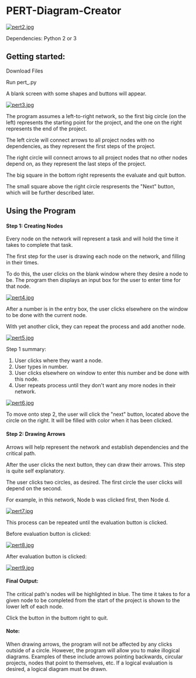 # PERT-Diagram-Creator

[![pert2.jpg](https://s17.postimg.org/ttsleeh67/pert2.jpg)](https://postimg.org/image/p7wh61vmz/)

Dependencies: Python 2 or 3

## Getting started:

Download Files

Run pert_.py

A blank screen with some shapes and buttons will appear.

[![pert3.jpg](https://s17.postimg.org/uxcpqdh8v/pert3.jpg)](https://postimg.org/image/9axp9ciob/)

The program assumes a left-to-right network, so the first big circle (on the left) represents the starting point for the project, and the one on the right represents the end of the project.

The left circle will connect arrows to all project nodes with no dependencies, as they represent the first
steps of the project.

The right circle will connect arrows to all project nodes that no other nodes depend on, as they represent the last
steps of the project.

The big square in the bottom right represents the evaluate and quit button.

The small square above the right circle respresents the "Next" button, which will be further described later.

## Using the Program

#### Step 1: Creating Nodes

Every node on the network will represent a task and will hold the time it takes to complete that task.

The first step for the user is drawing each node on the network, and filling in their times.

To do this, the user clicks on the blank window where they desire a node to be. The program then 
displays an input box for the user to enter time for that node.

[![pert4.jpg](https://s17.postimg.org/8b7ed23cf/pert4.jpg)](https://postimg.org/image/iy17ihbhn/)

After a number is in the entry box, the user clicks elsewhere on the window to be done with the current node.

With yet another click, they can repeat the process and add another node.

[![pert5.jpg](https://s17.postimg.org/jasloo973/pert5.jpg)](https://postimg.org/image/i8if64qdn/)

Step 1 summary:

1. User clicks where they want a node.
2. User types in number.
3. User clicks elsewhere on window to enter this number and be done with this node.
4. User repeats process until they don't want any more nodes in their network.

[![pert6.jpg](https://s17.postimg.org/r3j9grhrz/pert6.jpg)](https://postimg.org/image/fr6nyz92z/)

To move onto step 2, the user will click the "next" button, located above the circle on the right.
It will be filled with color when it has been clicked.

#### Step 2: Drawing Arrows

Arrows will help represent the network and establish dependencies and the critical path.

After the user clicks the next button, they can draw their arrows. This step is quite self explanatory.

The user clicks two circles, as desired. 
The first circle the user clicks will depend on the second.

For example, in this network, Node b was clicked first, then Node d.

[![pert7.jpg](https://s17.postimg.org/6w5tomzrz/pert7.jpg)](https://postimg.org/image/4eu2hdfvf/)

This process can be repeated until the evaluation button is clicked.

Before evaluation button is clicked:

[![pert8.jpg](https://s17.postimg.org/n8fve4lqn/pert8.jpg)](https://postimg.org/image/3ql7y6osr/)

After evaluation button is clicked:

[![pert9.jpg](https://s17.postimg.org/6kodbpja7/pert9.jpg)](https://postimg.org/image/67wz5j10b/)

#### Final Output:

The critical path's nodes will be highlighted in blue. The time it takes to for a given node to 
be completed from the start of the project is shown to the lower left of each node.

Click the button in the buttom right to quit.

#### Note:

When drawing arrows, the program will not be affected by any clicks outside of a circle. However, the program will allow you to make illogical diagrams. Examples of these include arrows pointing backwards, circular projects, nodes that point to themselves, etc. If a logical evaluation is desired, a logical diagram must be drawn.
